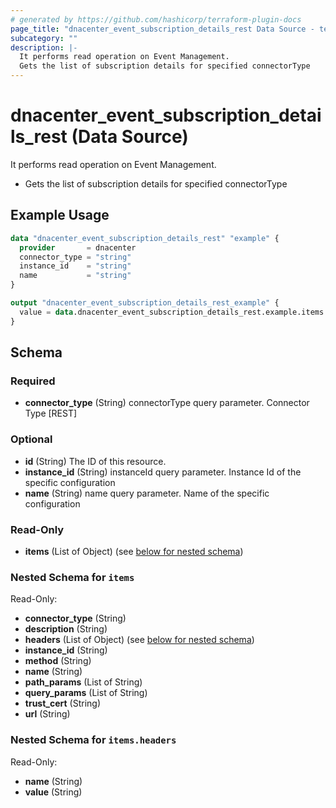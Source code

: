 ```yaml
---
# generated by https://github.com/hashicorp/terraform-plugin-docs
page_title: "dnacenter_event_subscription_details_rest Data Source - terraform-provider-dnacenter"
subcategory: ""
description: |-
  It performs read operation on Event Management.
  Gets the list of subscription details for specified connectorType
---
```


# dnacenter_event_subscription_details_rest (Data Source)

It performs read operation on Event Management.

- Gets the list of subscription details for specified connectorType

## Example Usage

```terraform
data "dnacenter_event_subscription_details_rest" "example" {
  provider       = dnacenter
  connector_type = "string"
  instance_id    = "string"
  name           = "string"
}

output "dnacenter_event_subscription_details_rest_example" {
  value = data.dnacenter_event_subscription_details_rest.example.items
}
```

<!-- schema generated by tfplugindocs -->
## Schema

### Required

- **connector_type** (String) connectorType query parameter. Connector Type [REST]

### Optional

- **id** (String) The ID of this resource.
- **instance_id** (String) instanceId query parameter. Instance Id of the specific configuration
- **name** (String) name query parameter. Name of the specific configuration

### Read-Only

- **items** (List of Object) (see [below for nested schema](#nestedatt--items))

<a id="nestedatt--items"></a>
### Nested Schema for `items`

Read-Only:

- **connector_type** (String)
- **description** (String)
- **headers** (List of Object) (see [below for nested schema](#nestedobjatt--items--headers))
- **instance_id** (String)
- **method** (String)
- **name** (String)
- **path_params** (List of String)
- **query_params** (List of String)
- **trust_cert** (String)
- **url** (String)

<a id="nestedobjatt--items--headers"></a>
### Nested Schema for `items.headers`

Read-Only:

- **name** (String)
- **value** (String)


